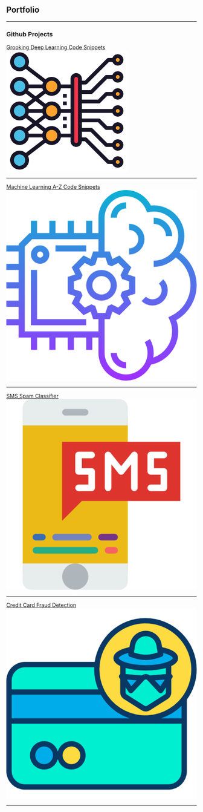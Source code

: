 ## Portfolio

---

### Github Projects

[Grooking Deep Learning Code Snippets](https://github.com/siddhesh1598/GrookingDeepLearning)
<img src="images/Grooking_Deep_Learning.png?raw=true" width="320" height="320" />

---

[Machine Learning A-Z Code Snippets](https://github.com/siddhesh1598/MachineLearningAtoZ)
<img src="images/Machine_Learning_A-Z.png?raw=true"/>

---

[SMS Spam Classifier](https://github.com/siddhesh1598/SMS_Spam_Classifier)
<img src="images/SMS_Fraud_Detection.png?raw=true"/>

---

[Credit Card Fraud Detection](https://github.com/siddhesh1598/Credit_Card_Fraud_Detection)
<img src="images/Credit_Card_Fraud_Detection.png?raw=true"/>

---



<!-- [Project 2 Title](/pdf/sample_presentation.pdf)
<img src="images/dummy_thumbnail.jpg?raw=true"/> -->


<!-- [Project 3 Title](http://example.com/)
<img src="images/dummy_thumbnail.jpg?raw=true"/> -->


 
<!-- ### Category Name 2 -->

<!-- - [Project 1 Title](http://example.com/)
- [Project 2 Title](http://example.com/)
- [Project 3 Title](http://example.com/)
- [Project 4 Title](http://example.com/)
- [Project 5 Title](http://example.com/) -->







<!-- <p style="font-size:11px">Page template forked from <a href="https://github.com/evanca/quick-portfolio">evanca</a></p> -->
<!-- Remove above link if you don't want to attibute -->
